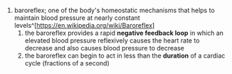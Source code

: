 1. baroreflex; one of the body's homeostatic mechanisms that helps to maintain blood pressure at nearly constant levels^[https://en.wikipedia.org/wiki/Baroreflex]
	1. the baroreflex provides a rapid **negative feedback loop** in which an elevated blood pressure reflexively causes the heart rate to decrease and also causes blood pressure to decrease
	2. the baroreflex can begin to act in less than the **duration** of a cardiac cycle (fractions of a second)